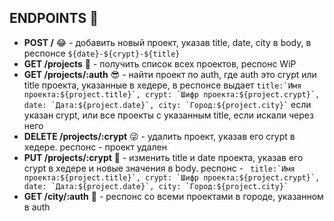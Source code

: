 ENDPOINTS :rofl:
--------------------
- **POST /** :joy: - добавить новый проект, указав title, date, city в body, в респонсе `${date}-${crypt}-${title}`
- **GET /projects** :star_struck: - получить список всех проектов, респонс WiP
- **GET /projects/:auth** :sunglasses: - найти проект по auth, где auth это crypt или title проекта, указанные в хедере, в респонсе выдает 
            ```
            title:`Имя проекта:${project.title}`,
            crypt: `Шифр проекта:${project.crypt}`,
            date: `Дата:${project.date}`,
            city: `Город:${project.city}`
            ```
             если указан crypt, или все проекты с указанным title, если искали через него
- **DELETE /projects/:crypt** :stuck_out_tongue_winking_eye: - удалить проект, указав его crypt в хедере. респонс - проект удален
- **PUT /projects/:crypt** :grimacing: - изменить title и date проекта, указав его crypt в хедере и новые значения в body. респонс - 
           ``` 
            title:`Имя проекта:${project.title}`,
            crypt: `Шифр проекта:${project.crypt}`,
            date: `Дата:${project.date}`,
            city: `Город:${project.city}`
            ```
- **GET /city/:auth** :cowboy_hat_face: - респонс со всеми проектами в городе, указанном в auth